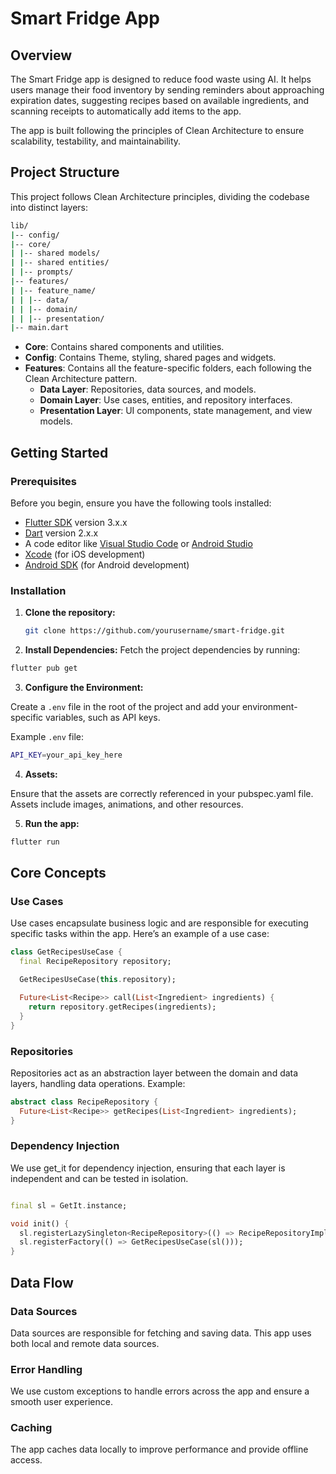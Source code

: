 # Smart Fridge App

## Overview

The Smart Fridge app is designed to reduce food waste using AI. It helps users manage their food inventory by sending reminders about approaching expiration dates, suggesting recipes based on available ingredients, and scanning receipts to automatically add items to the app.

The app is built following the principles of Clean Architecture to ensure scalability, testability, and maintainability.

## Project Structure

This project follows Clean Architecture principles, dividing the codebase into distinct layers:
```bash
lib/
|-- config/
|-- core/
| |-- shared models/
| |-- shared entities/
| |-- prompts/
|-- features/
| |-- feature_name/
| | |-- data/
| | |-- domain/
| | |-- presentation/
|-- main.dart
```
- **Core**: Contains shared components and utilities.
- **Config**: Contains Theme, styling, shared pages and widgets.
- **Features**: Contains all the feature-specific folders, each following the Clean Architecture pattern.
  - **Data Layer**: Repositories, data sources, and models.
  - **Domain Layer**: Use cases, entities, and repository interfaces.
  - **Presentation Layer**: UI components, state management, and view models.

## Getting Started

### Prerequisites

Before you begin, ensure you have the following tools installed:

- [Flutter SDK](https://flutter.dev/docs/get-started/install) version 3.x.x
- [Dart](https://dart.dev/get-dart) version 2.x.x
- A code editor like [Visual Studio Code](https://code.visualstudio.com/) or [Android Studio](https://developer.android.com/studio)
- [Xcode](https://developer.apple.com/xcode/) (for iOS development)
- [Android SDK](https://developer.android.com/studio) (for Android development)

### Installation

1. **Clone the repository:**

   ```bash
   git clone https://github.com/yourusername/smart-fridge.git
   ```

2. **Install Dependencies:**
  Fetch the project dependencies by running:
  ```bash
  flutter pub get
  ```

3. **Configure the Environment:**

  Create a `.env` file in the root of the project and add your environment-specific variables, such as API keys.
  
  Example `.env` file:
  
  ```bash
  API_KEY=your_api_key_here
  ```
4. **Assets:**

  Ensure that the assets are correctly referenced in your pubspec.yaml file. Assets include images, animations, and other resources.

5. **Run the app:**
  ```bash
  flutter run
  ```

## Core Concepts

### Use Cases
Use cases encapsulate business logic and are responsible for executing specific tasks within the app. Here’s an example of a use case:

  ```dart
  class GetRecipesUseCase {
    final RecipeRepository repository;
  
    GetRecipesUseCase(this.repository);
  
    Future<List<Recipe>> call(List<Ingredient> ingredients) {
      return repository.getRecipes(ingredients);
    }
  }
  ```

### Repositories

Repositories act as an abstraction layer between the domain and data layers, handling data operations. Example:

  ```dart
  abstract class RecipeRepository {
    Future<List<Recipe>> getRecipes(List<Ingredient> ingredients);
  }
  ```

### Dependency Injection
We use get_it for dependency injection, ensuring that each layer is independent and can be tested in isolation.

  ```dart
  
  final sl = GetIt.instance;
  
  void init() {
    sl.registerLazySingleton<RecipeRepository>(() => RecipeRepositoryImpl());
    sl.registerFactory(() => GetRecipesUseCase(sl()));
  }
  ```


## Data Flow

### Data Sources
Data sources are responsible for fetching and saving data. This app uses both local and remote data sources.

### Error Handling
We use custom exceptions to handle errors across the app and ensure a smooth user experience.

### Caching
The app caches data locally to improve performance and provide offline access.



   

